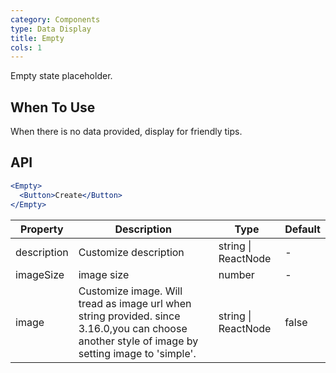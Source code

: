 ```yaml
---
category: Components
type: Data Display
title: Empty
cols: 1
---
```


Empty state placeholder.

## When To Use

When there is no data provided, display for friendly tips.

## API

```jsx
<Empty>
  <Button>Create</Button>
</Empty>
```

| Property | Description | Type | Default |
| -------- | ----------- | ---- | ------- |
| description | Customize description | string \| ReactNode | - |
| imageSize | image size | number | - |
| image | Customize image. Will tread as image url when string provided. since 3.16.0,you can choose another style of image by setting image to 'simple'. | string \| ReactNode | false |
